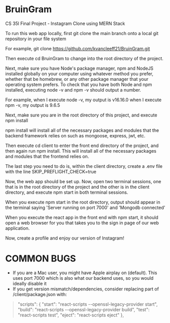 # BruinGram
CS 35l Final Project - Instagram Clone using MERN Stack

To run this web app locally, first git clone the main branch onto a local 
git repository in your file system

For example, git clone https://github.com/kvancleeff21/BruinGram.git 

Then execute cd BruinGram to change into the root directory of the project. 

Next, make sure you have Node's package manager, npm and NodeJS installed globally on your computer using whatever method you prefer, whether that be homebrew, or any other package manager that your operating system prefers. To check that you have both Node and npm installed, executing node -v and npm -v should output a number. 

For example, when I execute node -v, my output is v16.16.0
when I execute npm -v, my output is 9.6.5

Next, make sure you are in the root directory of this project, and execute 
npm install

npm install will install all of the necessary packages and modules that the backend framework relies on such as mongoose, express, jwt, etc.

Then execute cd client to enter the front end directory of the project, and then again run npm install. This will install all of the necessary packages and modules that the frontend relies on. 

The last step you need to do is, within the client directory, create a .env file with the line SKIP_PREFLIGHT_CHECK=true 

Now, the web app should be set up. Now, open two terminal sessions, one that is in the root directory of the project and the other is in the client directory, and execute npm start in both terminal sessions. 

When you execute npm start in the root directory, output should appear in the terminal saying 'Server running on port 7000' and 'Mongodb connected'

When you execute the react app in the front end with npm start, it should open a web browser for you that takes you to the sign in page of our web application. 

Now, create a profile and enjoy our version of Instagram!

# COMMON BUGS
- If you are a Mac user, you might have Apple airplay on (default). This uses port 7000 which is also what our backend uses, so you would ideally disable it
- If you get version mismatch/dependencies, consider replacing part of /client/package.json with:
> "scripts": {
>   "start": "react-scripts --openssl-legacy-provider start",
>   "build": "react-scripts --openssl-legacy-provider build",
>   "test": "react-scripts test",
>   "eject": "react-scripts eject"
> },